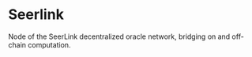 # Seerlink

Node of the SeerLink decentralized oracle network, bridging on and off-chain computation. 
